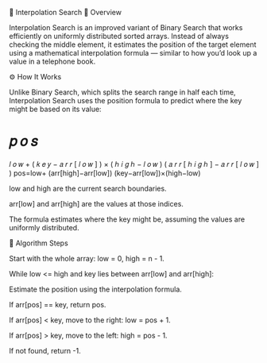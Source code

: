 🧭 Interpolation Search
📘 Overview

Interpolation Search is an improved variant of Binary Search that works efficiently on uniformly distributed sorted arrays.
Instead of always checking the middle element, it estimates the position of the target element using a mathematical interpolation formula — similar to how you’d look up a value in a telephone book.

⚙️ How It Works

Unlike Binary Search, which splits the search range in half each time, Interpolation Search uses the position formula to predict where the key might be based on its value:

𝑝
𝑜
𝑠
=
𝑙
𝑜
𝑤
+
(
𝑘
𝑒
𝑦
−
𝑎
𝑟
𝑟
[
𝑙
𝑜
𝑤
]
)
×
(
ℎ
𝑖
𝑔
ℎ
−
𝑙
𝑜
𝑤
)
(
𝑎
𝑟
𝑟
[
ℎ
𝑖
𝑔
ℎ
]
−
𝑎
𝑟
𝑟
[
𝑙
𝑜
𝑤
]
)
pos=low+
(arr[high]−arr[low])
(key−arr[low])×(high−low)
​


low and high are the current search boundaries.

arr[low] and arr[high] are the values at those indices.

The formula estimates where the key might be, assuming the values are uniformly distributed.

🧩 Algorithm Steps

Start with the whole array: low = 0, high = n - 1.

While low <= high and key lies between arr[low] and arr[high]:

Estimate the position using the interpolation formula.

If arr[pos] == key, return pos.

If arr[pos] < key, move to the right: low = pos + 1.

If arr[pos] > key, move to the left: high = pos - 1.

If not found, return -1.